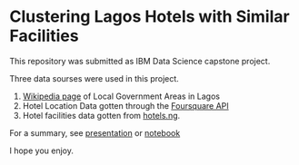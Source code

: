 # Clustering Lagos Hotels with Similar Facilities

This repository was submitted as IBM Data Science capstone project.

Three data sourses were used in this project.

1. [Wikipedia page](https://en.wikipedia.org/wiki/List_of_Lagos_State_local_government_areas_by_population) of Local Government Areas in Lagos 
2. Hotel Location Data gotten through the [Foursquare API](https://developer.foursquare.com/)
3. Hotel facilities data gotten from [hotels.ng](http://hotels.ng). 

For a summary, see [presentation](./capstone_presentation.pptx) or [notebook](./lagos_hotel_segmentation_report.ipynb)

I hope you enjoy.
